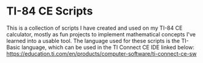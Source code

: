 # TI-84 CE Scripts
This is a collection of scripts I have created and used on my TI-84 CE calculator, mostly as fun projects to implement mathematical concepts I've learned into a usable tool.
The language used for these scripts is the TI-Basic language, which can be used in the TI Connect CE IDE linked below:
https://education.ti.com/en/products/computer-software/ti-connect-ce-sw
